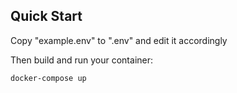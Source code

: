 ## Quick Start

Copy "example.env" to ".env" and edit it accordingly

Then build and run your container:
   
```
docker-compose up
```